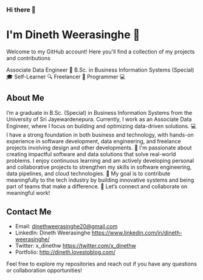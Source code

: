 ### Hi there 👋

# I'm Dineth Weerasinghe 🚀

Welcome to my GitHub account! Here you'll find a collection of my projects and contributions

Associate Data Engineer 🤖
B.Sc. in Business Information Systems (Special) 🎓
Self-Learner 🔍
Freelancer 🔗
Programmer 💻

## About Me

I’m a graduate in B.Sc. (Special) in Business Information Systems from the University of Sri Jayewardenepura. Currently, I work as an Associate Data Engineer, where I focus on building and optimizing data-driven solutions.
💻 I have a strong foundation in both business and technology, with hands-on experience in software development, data engineering, and freelance projects involving design and other developments.
🚀 I'm passionate about creating impactful software and data solutions that solve real-world problems. I enjoy continuous learning and am actively developing personal and collaborative projects to strengthen my skills in software engineering, data pipelines, and cloud technologies.
🎯 My goal is to contribute meaningfully to the tech industry by building innovative systems and being part of teams that make a difference.
🔗 Let’s connect and collaborate on meaningful work!

## Contact Me

- Email: dinethweerasinghe20@gmail.com
- LinkedIn: Dineth Weerasinghe https://www.linkedin.com/in/dineth-weerasinghe/
- Twitter: x_dinethw https://twitter.com/x_dinethw
- Portfolio: http://dineth.lovestoblog.com/

Feel free to explore my repositories and reach out if you have any questions or collaboration opportunities!



<!--
**DinethWeerasinghe/DinethWeerasinghe** is a ✨ _special_ ✨ repository because its `README.md` (this file) appears on your GitHub profile.

Here are some ideas to get you started:

- 🔭 I’m currently working on ...
- 🌱 I’m currently learning ...
- 👯 I’m looking to collaborate on ...
- 🤔 I’m looking for help with ...
- 💬 Ask me about ...
- 📫 How to reach me: ...
- 😄 Pronouns: ...
- ⚡ Fun fact: ...
-->

